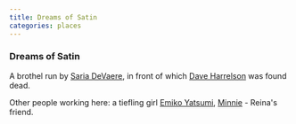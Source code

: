 ```yaml
---
title: Dreams of Satin
categories: places
---
```


### Dreams of Satin

A brothel run by [Saria DeVaere](SariaDeVaere), in front of which [Dave Harrelson](DaveHarrelson) was found dead.

Other people working here: a tiefling girl [Emiko Yatsumi](EmikoYatsumi), [Minnie](MinniePotts) - Reina's friend.
